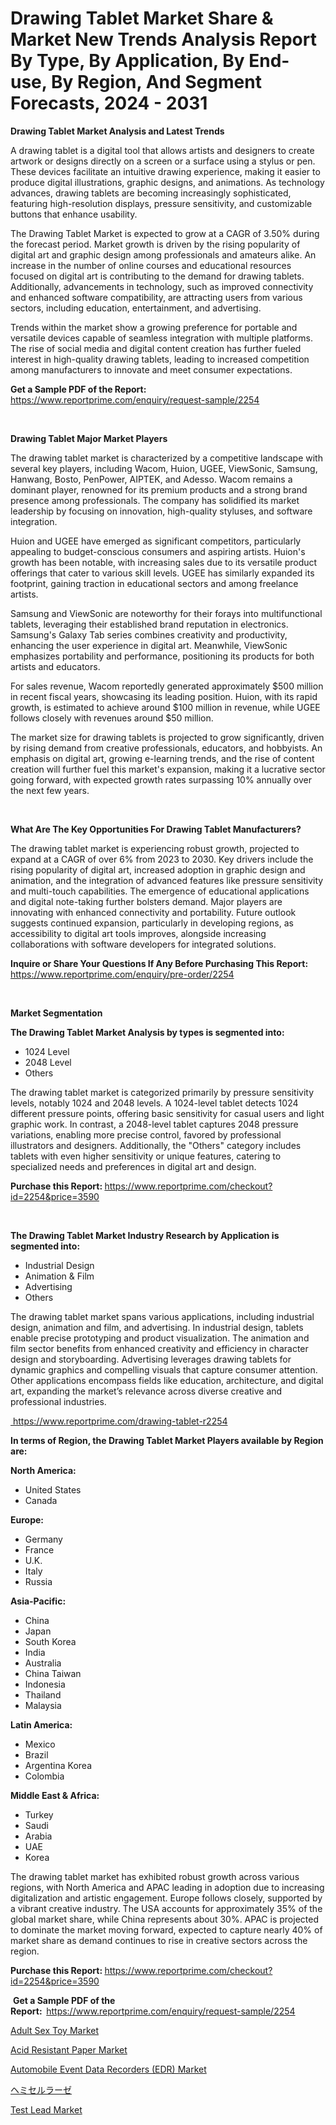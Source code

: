 <p><h1>Drawing Tablet Market Share & Market New Trends Analysis Report By Type, By Application, By End-use, By Region, And Segment Forecasts, 2024 - 2031</h1></p><p><strong>Drawing Tablet Market Analysis and Latest Trends</strong></p>
<p><p>A drawing tablet is a digital tool that allows artists and designers to create artwork or designs directly on a screen or a surface using a stylus or pen. These devices facilitate an intuitive drawing experience, making it easier to produce digital illustrations, graphic designs, and animations. As technology advances, drawing tablets are becoming increasingly sophisticated, featuring high-resolution displays, pressure sensitivity, and customizable buttons that enhance usability.</p><p>The Drawing Tablet Market is expected to grow at a CAGR of 3.50% during the forecast period. Market growth is driven by the rising popularity of digital art and graphic design among professionals and amateurs alike. An increase in the number of online courses and educational resources focused on digital art is contributing to the demand for drawing tablets. Additionally, advancements in technology, such as improved connectivity and enhanced software compatibility, are attracting users from various sectors, including education, entertainment, and advertising. </p><p>Trends within the market show a growing preference for portable and versatile devices capable of seamless integration with multiple platforms. The rise of social media and digital content creation has further fueled interest in high-quality drawing tablets, leading to increased competition among manufacturers to innovate and meet consumer expectations.</p></p>
<p><strong>Get a Sample PDF of the Report:&nbsp;</strong> <a href="https://www.reportprime.com/enquiry/request-sample/2254">https://www.reportprime.com/enquiry/request-sample/2254</a></p>
<p>&nbsp;</p>
<p><strong>Drawing Tablet Major Market Players</strong></p>
<p><p>The drawing tablet market is characterized by a competitive landscape with several key players, including Wacom, Huion, UGEE, ViewSonic, Samsung, Hanwang, Bosto, PenPower, AIPTEK, and Adesso. Wacom remains a dominant player, renowned for its premium products and a strong brand presence among professionals. The company has solidified its market leadership by focusing on innovation, high-quality styluses, and software integration.</p><p>Huion and UGEE have emerged as significant competitors, particularly appealing to budget-conscious consumers and aspiring artists. Huion's growth has been notable, with increasing sales due to its versatile product offerings that cater to various skill levels. UGEE has similarly expanded its footprint, gaining traction in educational sectors and among freelance artists.</p><p>Samsung and ViewSonic are noteworthy for their forays into multifunctional tablets, leveraging their established brand reputation in electronics. Samsung's Galaxy Tab series combines creativity and productivity, enhancing the user experience in digital art. Meanwhile, ViewSonic emphasizes portability and performance, positioning its products for both artists and educators.</p><p>For sales revenue, Wacom reportedly generated approximately $500 million in recent fiscal years, showcasing its leading position. Huion, with its rapid growth, is estimated to achieve around $100 million in revenue, while UGEE follows closely with revenues around $50 million. </p><p>The market size for drawing tablets is projected to grow significantly, driven by rising demand from creative professionals, educators, and hobbyists. An emphasis on digital art, growing e-learning trends, and the rise of content creation will further fuel this market's expansion, making it a lucrative sector going forward, with expected growth rates surpassing 10% annually over the next few years.</p></p>
<p>&nbsp;</p>
<p><strong>What Are The Key Opportunities For Drawing Tablet Manufacturers?</strong></p>
<p><p>The drawing tablet market is experiencing robust growth, projected to expand at a CAGR of over 6% from 2023 to 2030. Key drivers include the rising popularity of digital art, increased adoption in graphic design and animation, and the integration of advanced features like pressure sensitivity and multi-touch capabilities. The emergence of educational applications and digital note-taking further bolsters demand. Major players are innovating with enhanced connectivity and portability. Future outlook suggests continued expansion, particularly in developing regions, as accessibility to digital art tools improves, alongside increasing collaborations with software developers for integrated solutions.</p></p>
<p><strong>Inquire or Share Your Questions If Any Before Purchasing This Report:</strong> <a href="https://www.reportprime.com/enquiry/pre-order/2254">https://www.reportprime.com/enquiry/pre-order/2254</a></p>
<p>&nbsp;</p>
<p><strong>Market Segmentation</strong></p>
<p><strong>The Drawing Tablet Market Analysis by types is segmented into:</strong></p>
<p><ul><li>1024 Level</li><li>2048 Level</li><li>Others</li></ul></p>
<p><p>The drawing tablet market is categorized primarily by pressure sensitivity levels, notably 1024 and 2048 levels. A 1024-level tablet detects 1024 different pressure points, offering basic sensitivity for casual users and light graphic work. In contrast, a 2048-level tablet captures 2048 pressure variations, enabling more precise control, favored by professional illustrators and designers. Additionally, the "Others" category includes tablets with even higher sensitivity or unique features, catering to specialized needs and preferences in digital art and design.</p></p>
<p><strong>Purchase this Report:&nbsp;</strong><a href="https://www.reportprime.com/checkout?id=2254&price=3590">https://www.reportprime.com/checkout?id=2254&price=3590</a></p>
<p>&nbsp;</p>
<p><strong>The Drawing Tablet Market Industry Research by Application is segmented into:</strong></p>
<p><ul><li>Industrial Design</li><li>Animation & Film</li><li>Advertising</li><li>Others</li></ul></p>
<p><p>The drawing tablet market spans various applications, including industrial design, animation and film, and advertising. In industrial design, tablets enable precise prototyping and product visualization. The animation and film sector benefits from enhanced creativity and efficiency in character design and storyboarding. Advertising leverages drawing tablets for dynamic graphics and compelling visuals that capture consumer attention. Other applications encompass fields like education, architecture, and digital art, expanding the market’s relevance across diverse creative and professional industries.</p></p>
<p><a href="https://www.reportprime.com/drawing-tablet-r2254">&nbsp;https://www.reportprime.com/drawing-tablet-r2254</a></p>
<p><strong>In terms of Region, the Drawing Tablet Market Players available by Region are:</strong></p>
<p>
    <p> <strong> North America: </strong>
        <ul>
            <li>United States</li>
            <li>Canada</li>
        </ul>
        </p> 
    <p> <strong> Europe: </strong>
        <ul>
            <li>Germany</li>
            <li>France</li>
            <li>U.K.</li>
            <li>Italy</li>
            <li>Russia</li>
        </ul>
        </p> 
    <p> <strong> Asia-Pacific: </strong>
        <ul>
            <li>China</li>
            <li>Japan</li>
            <li>South Korea</li>
            <li>India</li>
            <li>Australia</li>
            <li>China Taiwan</li>
            <li>Indonesia</li>
            <li>Thailand</li>
            <li>Malaysia</li>
        </ul>
        </p> 
    <p> <strong> Latin America: </strong>
        <ul>
            <li>Mexico</li>
            <li>Brazil</li>
            <li>Argentina Korea</li>
            <li>Colombia</li>
        </ul>
        </p> 
    <p> <strong> Middle East & Africa: </strong>
        <ul>
            <li>Turkey</li>
            <li>Saudi</li>
            <li>Arabia</li>
            <li>UAE</li>
            <li>Korea</li>
        </ul>
    </p>
    </p>
<p><p>The drawing tablet market has exhibited robust growth across various regions, with North America and APAC leading in adoption due to increasing digitalization and artistic engagement. Europe follows closely, supported by a vibrant creative industry. The USA accounts for approximately 35% of the global market share, while China represents about 30%. APAC is projected to dominate the market moving forward, expected to capture nearly 40% of market share as demand continues to rise in creative sectors across the region.</p></p>
<p><strong>Purchase this Report: </strong><a href="https://www.reportprime.com/checkout?id=2254&price=3590">https://www.reportprime.com/checkout?id=2254&price=3590</a></p>
<p>&nbsp;<strong>Get a Sample PDF of the Report:&nbsp;&nbsp;</strong><a href="https://www.reportprime.com/enquiry/request-sample/2254">https://www.reportprime.com/enquiry/request-sample/2254</a></p>
<p><strong></strong></p>
<p><p><a href="https://medium.com/@fmetapro/insights-into-the-adult-sex-toy-industry-market-financial-status-market-size-and-revenue-be79160f1eb8">Adult Sex Toy Market</a></p><p><a href="https://issuu.com/reportprime-2/docs/acid-resistant-paper-market-size-20_3574fa5f298862">Acid Resistant Paper Market</a></p><p><a href="https://issuu.com/reportprime-2/docs/automobile-event-data-recorders-edr_e95b02a54619e1">Automobile Event Data Recorders (EDR) Market</a></p><p><a href="https://medium.com/@shuvohaque77/%E3%83%98%E3%83%9F%E3%82%BB%E3%83%AB%E3%83%A9%E3%83%BC%E3%82%BC%E5%B8%82%E5%A0%B4%E3%81%AE%E6%96%B0%E8%88%88%E5%B8%82%E5%A0%B4%E3%83%88%E3%83%AC%E3%83%B3%E3%83%89%E3%81%AF%E4%BD%95%E3%81%A7%E3%81%99%E3%81%8B-%E3%83%98%E3%83%9F%E3%82%BB%E3%83%AB%E3%83%A9%E3%83%BC%E3%82%BC%E5%B8%82%E5%A0%B4%E3%81%AE%E3%82%A2%E3%83%97%E3%83%AA%E3%82%B1%E3%83%BC%E3%82%B7%E3%83%A7%E3%83%B3-%E5%8B%95%E7%89%A9%E9%A3%BC%E6%96%99-%E6%B0%B4%E7%94%A3%E9%A4%8A%E6%AE%96-%E3%82%AF%E3%83%AA%E3%83%BC%E3%83%8B%E3%83%B3%E3%82%B0-%E6%A0%84%E9%A4%8A%E8%A3%9C%E5%8A%A9%E9%A3%9F%E5%93%81-%E9%A3%9F%E5%93%81-%E9%A3%B2%E6%96%99%E5%8F%8A%E3%81%B3%E5%8E%9F%E6%9D%90%E6%96%99-%E5%BB%83%E6%A3%84%E7%89%A9%E5%87%A6%E7%90%86-%E5%8F%8A%E3%81%B32024%E5%B9%B4%E3%81%8B%E3%82%892031%E5%B9%B4%E3%81%BE%E3%81%A7-edc276956ea2">ヘミセルラーゼ</a></p><p><a href="https://github.com/LaurenHoover80/Market-Research-Report-List-1/blob/main/test-lead-market.md">Test Lead Market</a></p></p>